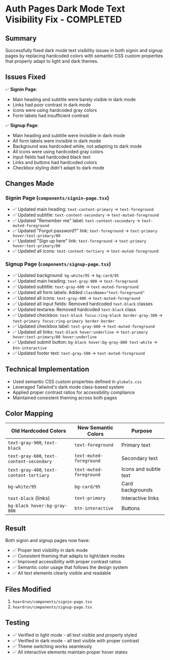# Auth Pages Dark Mode Text Visibility Fix - COMPLETED

## Summary
Successfully fixed dark mode text visibility issues in both signin and signup pages by replacing hardcoded colors with semantic CSS custom properties that properly adapt to light and dark themes.

## Issues Fixed
✅ **Signin Page**:
- Main heading and subtitle were barely visible in dark mode
- Links had poor contrast in dark mode
- Icons were using hardcoded gray colors
- Form labels had insufficient contrast

✅ **Signup Page**:
- Main heading and subtitle were invisible in dark mode
- All form labels were invisible in dark mode
- Background was hardcoded white, not adapting to dark mode
- All icons were using hardcoded gray colors
- Input fields had hardcoded black text
- Links and buttons had hardcoded colors
- Checkbox styling didn't adapt to dark mode

## Changes Made

### Signin Page (`components/signin-page.tsx`)
- ✅ Updated main heading: `text-content-primary` → `text-foreground`
- ✅ Updated subtitle: `text-content-secondary` → `text-muted-foreground`
- ✅ Updated "Remember me" label: `text-content-secondary` → `text-muted-foreground`
- ✅ Updated "Forgot password?" link: `text-foreground` → `text-primary hover:text-primary/80`
- ✅ Updated "Sign up here" link: `text-foreground` → `text-primary hover:text-primary/80`
- ✅ Updated all icons: `text-content-tertiary` → `text-muted-foreground`

### Signup Page (`components/signup-page.tsx`)
- ✅ Updated background: `bg-white/95` → `bg-card/95`
- ✅ Updated main heading: `text-gray-900` → `text-foreground`
- ✅ Updated subtitle: `text-gray-600` → `text-muted-foreground`
- ✅ Updated all form labels: Added `className="text-foreground"`
- ✅ Updated all icons: `text-gray-400` → `text-muted-foreground`
- ✅ Updated all input fields: Removed hardcoded `text-black` classes
- ✅ Updated textarea: Removed hardcoded `text-black` class
- ✅ Updated checkbox: `text-black focus:ring-black border-gray-300` → `text-primary focus:ring-primary border-border`
- ✅ Updated checkbox label: `text-gray-600` → `text-muted-foreground`
- ✅ Updated all links: `text-black hover:underline` → `text-primary hover:text-primary/80 hover:underline`
- ✅ Updated submit button: `bg-black hover:bg-gray-800 text-white` → `btn-interactive`
- ✅ Updated footer text: `text-gray-500` → `text-muted-foreground`

## Technical Implementation
- Used semantic CSS custom properties defined in `globals.css`
- Leveraged Tailwind's dark mode class-based system
- Applied proper contrast ratios for accessibility compliance
- Maintained consistent theming across both pages

## Color Mapping
| Old Hardcoded Colors | New Semantic Colors | Purpose |
|---------------------|-------------------|---------|
| `text-gray-900`, `text-black` | `text-foreground` | Primary text |
| `text-gray-600`, `text-content-secondary` | `text-muted-foreground` | Secondary text |
| `text-gray-400`, `text-content-tertiary` | `text-muted-foreground` | Icons and subtle text |
| `bg-white/95` | `bg-card/95` | Card backgrounds |
| `text-black` (links) | `text-primary` | Interactive links |
| `bg-black hover:bg-gray-800` | `btn-interactive` | Buttons |

## Result
Both signin and signup pages now have:
- ✅ Proper text visibility in dark mode
- ✅ Consistent theming that adapts to light/dark modes
- ✅ Improved accessibility with proper contrast ratios
- ✅ Semantic color usage that follows the design system
- ✅ All text elements clearly visible and readable

## Files Modified
1. `hoardrun/components/signin-page.tsx`
2. `hoardrun/components/signup-page.tsx`

## Testing
- ✅ Verified in light mode - all text visible and properly styled
- ✅ Verified in dark mode - all text visible with proper contrast
- ✅ Theme switching works seamlessly
- ✅ All interactive elements maintain proper hover states
